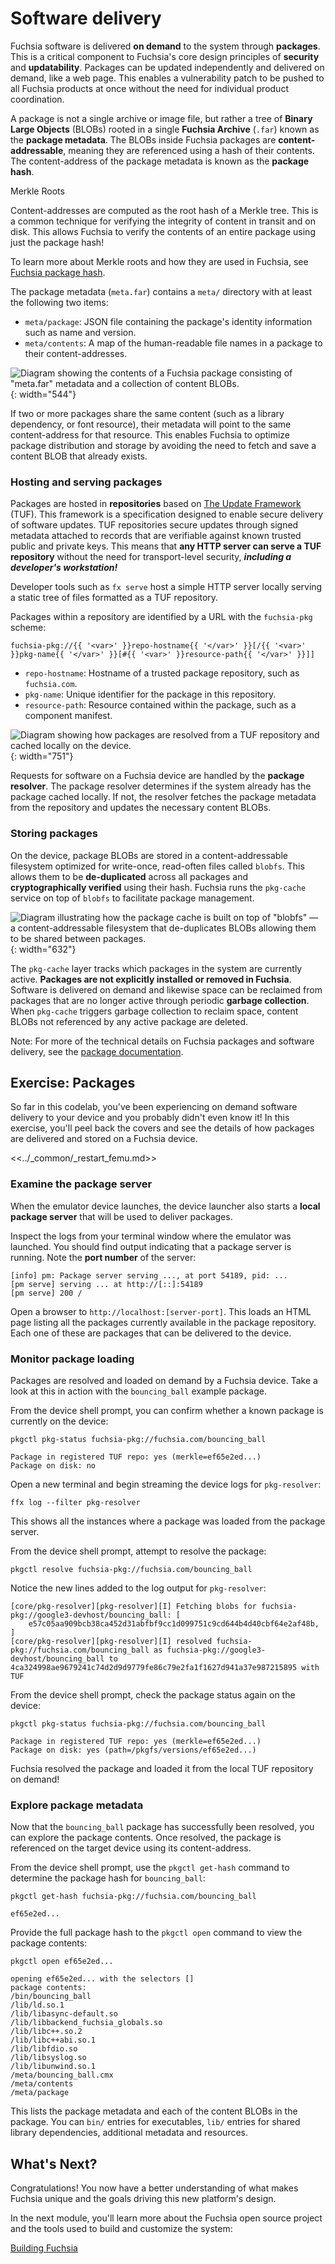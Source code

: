 # Software delivery

Fuchsia software is delivered **on demand** to the system through **packages**.
This is a critical component to Fuchsia's core design principles of
**security** and **updatability**. Packages can be updated independently and
delivered on demand, like a web page. This enables a vulnerability patch to be
pushed to all Fuchsia products at once without the need for individual product
coordination.

A package is not a single archive or image file, but rather a tree of
**Binary Large Objects** (BLOBs) rooted in a single **Fuchsia Archive** (`.far`)
known as the **package metadata**. The BLOBs inside Fuchsia packages are
**content-addressable**, meaning they are referenced using a hash of their
contents. The content-address of the package metadata is known as the
**package hash**.

<aside class="key-point">
  </b>Merkle Roots</b>
  <p>Content-addresses are computed as the root hash of a Merkle tree. This is
  a common technique for verifying the integrity of content in transit and on
  disk. This allows Fuchsia to verify the contents of an entire package using
  just the package hash!</p>

  <p>To learn more about Merkle roots and how they are used in Fuchsia, see
  <a href="/docs/concepts/packages/merkleroot.md">Fuchsia package hash</a>.</p>
</aside>

The package metadata (`meta.far`) contains a `meta/` directory with at least the
following two items:

* `meta/package`: JSON file containing the package's identity information
  such as name and version.
* `meta/contents`: A map of the human-readable file names in a package to
  their content-addresses.

![Diagram showing the contents of a Fuchsia package consisting of "meta.far"
metadata and a collection of content BLOBs.](images/meta-far.png){: width="544"}

If two or more packages share the same content (such as a library dependency,
or font resource), their metadata will point to the same content-address for
that resource. This enables Fuchsia to optimize package distribution and
storage by avoiding the need to fetch and save a content BLOB that already
exists.

### Hosting and serving packages

Packages are hosted in **repositories** based on
[The Update Framework](https://theupdateframework.io/) (TUF). This framework is
a specification designed to enable secure delivery of software updates. TUF
repositories secure updates through signed metadata attached to records that
are verifiable against known trusted public and private keys. This means that
**any HTTP server can serve a TUF repository** without the need for
transport-level security, **_including a developer's workstation!_**

<aside class="key-point">
Developer tools such as <code>fx serve</code> host a simple HTTP server locally
serving a static tree of files formatted as a TUF repository.
</aside>

Packages within a repository are identified by a URL with the
`fuchsia-pkg` scheme:

```none
fuchsia-pkg://{{ '<var>' }}repo-hostname{{ '</var>' }}[/{{ '<var>' }}pkg-name{{ '</var>' }}[#{{ '<var>' }}resource-path{{ '</var>' }}]]
```

* `repo-hostname`: Hostname of a trusted package repository, such as `fuchsia.com`.
* `pkg-name`: Unique identifier for the package in this repository.
* `resource-path`: Resource contained within the package, such as a component
  manifest.

![Diagram showing how packages are resolved from a TUF repository and cached
locally on the device.](images/package-resolver.png){: width="751"}

Requests for software on a Fuchsia device are handled by the
**package resolver**. The package resolver determines if the system already has
the package cached locally. If not, the resolver fetches the package metadata
from the repository and updates the necessary content BLOBs.

### Storing packages

On the device, package BLOBs are stored in a content-addressable filesystem
optimized for write-once, read-often files called `blobfs`. This allows them
to be **de-duplicated** across all packages and
**cryptographically verified** using their hash. Fuchsia runs the `pkg-cache`
service on top of `blobfs` to facilitate package management.

![Diagram illustrating how the package cache is built on top of "blobfs" — a
content-addressable filesystem that de-duplicates BLOBs allowing them to be
shared between packages.](images/blobfs.png){: width="632"}

The `pkg-cache` layer tracks which packages in the system are currently
active. **Packages are not explicitly installed or removed in Fuchsia**.
Software is delivered on demand and likewise space can be reclaimed from
packages that are no longer active through periodic **garbage collection**.
When `pkg-cache` triggers garbage collection to reclaim space, content BLOBs
not referenced by any active package are deleted.

Note: For more of the technical details on Fuchsia packages and software
delivery, see the [package documentation](/docs/concepts/packages/package.md).

## Exercise: Packages

So far in this codelab, you've been experiencing on demand software delivery
to your device and you probably didn't even know it! In this exercise, you'll
peel back the covers and see the details of how packages are delivered and stored
on a Fuchsia device.

<<../_common/_restart_femu.md>>

### Examine the package server

When the emulator device launches, the device launcher also starts a
**local package server** that will be used to deliver packages.

Inspect the logs from your terminal window where the emulator was launched.
You should find output indicating that a package server is running. Note the
**port number** of the server:

```none {:.devsite-disable-click-to-copy}
[info] pm: Package server serving ..., at port 54189, pid: ...
[pm serve] serving ... at http://[::]:54189
[pm serve] 200 /
```

Open a browser to `http://localhost:[server-port]`. This loads an HTML page
listing all the packages currently available in the package repository. Each
one of these are packages that can be delivered to the device.

### Monitor package loading

Packages are resolved and loaded on demand by a Fuchsia device. Take a look at
this in action with the `bouncing_ball` example package.

From the device shell prompt, you can confirm whether a known package is
currently on the device:

```posix-terminal
pkgctl pkg-status fuchsia-pkg://fuchsia.com/bouncing_ball
```

```none {:.devsite-disable-click-to-copy}
Package in registered TUF repo: yes (merkle=ef65e2ed...)
Package on disk: no
```

Open a new terminal and begin streaming the device logs for `pkg-resolver`:

```posix-terminal
ffx log --filter pkg-resolver
```

This shows all the instances where a package was loaded from the package
server.

From the device shell prompt, attempt to resolve the package:

```posix-terminal
pkgctl resolve fuchsia-pkg://fuchsia.com/bouncing_ball
```

Notice the new lines added to the log output for `pkg-resolver`:

```none {:.devsite-disable-click-to-copy}
[core/pkg-resolver][pkg-resolver][I] Fetching blobs for fuchsia-pkg://google3-devhost/bouncing_ball: [
    e57c05aa909bcb38ca452d31abfbf9cc1d099751c9cd644b4d40cbf64e2af48b,
]
[core/pkg-resolver][pkg-resolver][I] resolved fuchsia-pkg://fuchsia.com/bouncing_ball as fuchsia-pkg://google3-devhost/bouncing_ball to 4ca324998ae9679241c74d2d9d9779fe86c79e2fa1f1627d941a37e987215895 with TUF
```

From the device shell prompt, check the package status again on the device:

```posix-terminal
pkgctl pkg-status fuchsia-pkg://fuchsia.com/bouncing_ball
```

```none {:.devsite-disable-click-to-copy}
Package in registered TUF repo: yes (merkle=ef65e2ed...)
Package on disk: yes (path=/pkgfs/versions/ef65e2ed...)
```

Fuchsia resolved the package and loaded it from the local TUF repository on
demand!

### Explore package metadata

Now that the `bouncing_ball` package has successfully been resolved, you can
explore the package contents. Once resolved, the package is referenced on the
target device using its content-address.

From the device shell prompt, use the `pkgctl get-hash` command to determine the
package hash for `bouncing_ball`:

```posix-terminal
pkgctl get-hash fuchsia-pkg://fuchsia.com/bouncing_ball
```

```none {:.devsite-disable-click-to-copy}
ef65e2ed...
```

Provide the full package hash to the `pkgctl open` command to view the package
contents:

```posix-terminal
pkgctl open ef65e2ed...
```

```none {:.devsite-disable-click-to-copy}
opening ef65e2ed... with the selectors []
package contents:
/bin/bouncing_ball
/lib/ld.so.1
/lib/libasync-default.so
/lib/libbackend_fuchsia_globals.so
/lib/libc++.so.2
/lib/libc++abi.so.1
/lib/libfdio.so
/lib/libsyslog.so
/lib/libunwind.so.1
/meta/bouncing_ball.cmx
/meta/contents
/meta/package
```

This lists the package metadata and each of the content BLOBs in the package.
You can `bin/` entries for executables, `lib/` entries for shared library
dependencies, additional metadata and resources.

## What's Next?

Congratulations! You now have a better understanding of what makes Fuchsia
unique and the goals driving this new platform's design.

In the next module, you'll learn more about the Fuchsia open source project and
the tools used to build and customize the system:

<a class="button button-primary"
    href="/docs/get-started/learn/build">Building Fuchsia</a>
